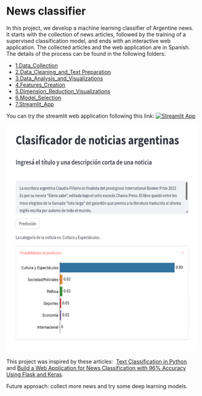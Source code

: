 # News classifier

In this project, we develop a machine learning classifier of Argentine news. It starts with the collection of news articles, followed by the training of a supervised classification model, and ends with an interactive web application. The collected articles and the web application are in Spanish. The details of the process can be found in the following folders:

- [1.Data_Collection](https://github.com/mgiaroli/News_classifier/tree/main/1.Data_Collection)
- [2.Data_Cleaning_and_Text Preparation](https://github.com/mgiaroli/News_classifier/tree/main/2.Data_Cleaning_and_Text_Preparation)
- [3.Data_Analysis_and_Visualizations](https://github.com/mgiaroli/News_classifier/tree/main/3.Data_Analysis_and_Visualizations)
- [4.Features_Creation](https://github.com/mgiaroli/News_classifier/tree/main/4.Features_Creation)
- [5.Dimension_Reduction_Visualizations](https://github.com/mgiaroli/News_classifier/tree/main/5.Dimension_Reduction_Visualizations)
- [6.Model_Selection](https://github.com/mgiaroli/News_classifier/tree/main/6.Model_Selection)
- [7.Streamlit_App](https://github.com/mgiaroli/News_classifier/tree/main/7.Streamlit_App)

You can try the streamlit web application following this link: [![Streamlit App](https://static.streamlit.io/badges/streamlit_badge_black_white.svg)](https://share.streamlit.io/mgiaroli/news_classifier/main/7.Streamlit_App/news_streamlit.py)

<p align="center">
<img src="https://github.com/mgiaroli/News_classifier/blob/main/7.Streamlit_App/app_example.png" width="600" height="600" />
</p>

This project was inspired by these articles:  
[Text Classification in Python](https://towardsdatascience.com/text-classification-in-python-dd95d264c802) and [Build a Web Application for News Classification with 96% Accuracy Using Flask and Keras](https://python.plainenglish.io/data-science-project-german-news-classifier-c574a1842aaa).

Future approach: collect more news and try some deep learning models.
